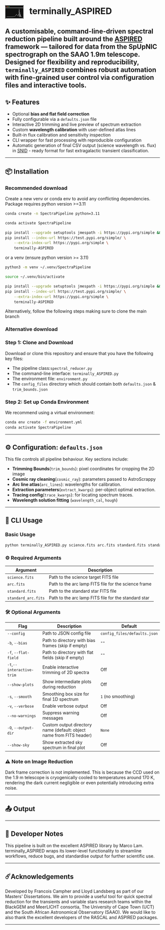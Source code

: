 <h1>
  <img src="assets/terminally_ASPIRED_logo_no_text.png" alt="Logo" width="60" style="vertical-align: middle; margin-right: 12px;">
  terminally_ASPIRED
</h1>


 A customisable, command-line-driven spectral reduction pipeline built around the [ASPIRED](https://github.com/cylammarco/ASPIRED) framework — tailored for data from the **SpUpNIC spectrograph** on the **SAAO 1.9m telescope**.
Designed for flexibility and reproducibility, `terminally_ASPIRED` combines robust automation with fine-grained user control via configuration files and interactive tools.
---

## ✨ Features

- Optional **bias and flat field correction**
- Fully configurable via a `defaults.json` file
- Interactive 2D trimming and live preview of spectrum extraction
- Custom **wavelength calibration** with user-defined atlas lines
- Built-in flux calibration and sensitivity inspection
- CLI wrapper for fast processing with reproducible configuration
- Automatic generation of final CSV output (science wavelength vs. flux) in [SNID](https://people.lam.fr/blondin.stephane/software/snid/) - ready format for fast extragalactic transient classification.

---

## 📦 Installation
### Recommended download
Create a new venv or conda env to avoid any conflicting dependencies. Package requires python version >=3.11

```bash
conda create -n SpectraPipeline python=3.11
```
```bash
conda activate SpectraPipeline
```
```bash
pip install --upgrade setuptools jmespath -i https://pypi.org/simple && \
pip install --index-url https://test.pypi.org/simple/ \
    --extra-index-url https://pypi.org/simple \
    terminally-ASPIRED
```


or a venv (ensure python version >= 3.11)

```bash
python3 -m venv ~/.venv/SpectraPipeline
```
```bash
source ~/.venv/bin/activate
```
```bash
pip install --upgrade setuptools jmespath -i https://pypi.org/simple && \
pip install --index-url https://test.pypi.org/simple/ \
    --extra-index-url https://pypi.org/simple \
    terminally-ASPIRED
```

Alternatively, follow the following steps making sure to clone the main branch

### Alternative download
### Step 1: Clone and Download

Download or clone this repository and ensure that you have the following key files:

- The pipeline class:`spectral_reducer.py`
- The command-line interface: `terminally_ASPIRED.py`
- The environment file: `environment.py`
- The `config_files` directory which should contain both `defaults.json` & `trim_bounds.json`

### Step 2: Set up Conda Environment

We recommend using a virtual environment:
```bash
conda env create -f environment.yml
conda activate SpectraPipeline
```

---
## ⚙️ Configuration: `defaults.json`
This file controls all pipeline behaviour.
Key sections include:
- **Trimming Bounds**(`trim_bounds`): pixel coordinates for cropping the 2D image
- **Cosmic ray cleaning**(`cosmic_ray`): parameters passed to AstroScrappy
- **Arc line atlas**(`arc_lines`): wavelengths for calibration.
- **Extraction parameters**(`extract_kwargs`): per-object optimal extraction.
- **Tracing config**(`trace_kwargs`): for locating spectrum traces.
- **Wavelength solution fitting** (`wavelength_cal`, `hough`)
---

## 🚀 CLI Usage
### Basic Usage 
```bash
python terminally_ASPIRED.py science.fits arc.fits standard.fits standard_arc.fits
```
### ⚙️ Required Arguments
| Argument            | Description                                          |
|---------------------|------------------------------------------------------|
| `science.fits`      | Path to the science target FITS file                 |
| `arc.fits`          | Path to the arc lamp FITS file for the science frame |
| `standard.fits`     | Path to the standard star FITS file                  |
| `standard_arc.fits` | Path to the arc lamp FITS file for the standard star |


### 🛠️ Optional Arguments
| Flag                      | Description                                                          | Default                      |
|---------------------------|----------------------------------------------------------------------|------------------------------|
| `--config`                | Path to JSON config file                                             | `config_files/defaults.json` |
| `-b`, `--bias`            | Path to directory with bias frames (skip if empty)                   | `""`                         |
| `-f`, `--flat-field`      | Path to directory with flat fields (skip if empty)                   | `""`                         |
| `-t`,`--interactive-trim` | Enable interactive trimming of 2D spectra                            | Off                          |
| `--show-plots`            | Show intermediate plots during reduction                             | Off                          |
| `-s`, `--smooth`          | Smoothing box size for final 1D spectrum                             | `1` (no smoothing)           |
| `-v`, `--verbose`         | Enable verbose output                                                | Off                          |
| `--no-warnings`           | Suppress warning messages                                            | Off                          |
| `-O`, `--output-dir`      | Custom output directory name (default: object name from FITS header) | `None`                       |
| `--show-sky`              | Show extracted sky spectrum in final plot                            | Off                          |

### ⚠️ Note on Image Reduction
Dark frame correction is not implemented. This is because the CCD used on the 1.9 m telescope is cryogenically cooled to temperatures around 170 K, rendering the dark current negligible or even potentially introducing extra noise.

---
## 📤 Output

---

## 🧪 Developer Notes
This pipeline is built on the excellent ASPIRED library by Marco Lam. terminally_ASPIRED wraps its lower-level functionality to streamline workflows, reduce bugs, and standardise output for further scientific use.

---
## ☄️Acknowledgements
Developed by Francois Campher and Lloyd Landsberg as part of our Masters' Dissertations. We aim to provide a useful tool for quick spectral reduction for the transients and variable stars research teams within the BlackGEM and MeerLICHT consortia, The University of Cape Town (UCT) and the South African Astronomical Observatory (SAAO). We would like to also thank the excellent developers of the RASCAL and ASPIRED packages.

---



